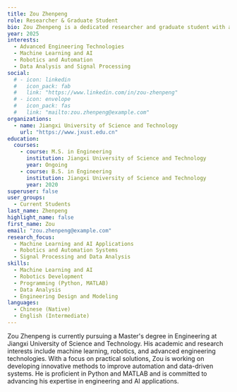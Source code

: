 ```yaml
---
title: Zou Zhenpeng
role: Researcher & Graduate Student
bio: Zou Zhenpeng is a dedicated researcher and graduate student with a keen interest in advanced technologies and their applications. With a solid foundation in engineering and a passion for problem-solving, Zou focuses on leveraging innovative methods to address complex challenges.
year: 2025
interests:
  - Advanced Engineering Technologies
  - Machine Learning and AI
  - Robotics and Automation
  - Data Analysis and Signal Processing
social:
  # - icon: linkedin
  #   icon_pack: fab
  #   link: "https://www.linkedin.com/in/zou-zhenpeng"
  # - icon: envelope
  #   icon_pack: fas
  #   link: "mailto:zou.zhenpeng@example.com"
organizations:
  - name: Jiangxi University of Science and Technology
    url: "https://www.jxust.edu.cn"
education:
  courses:
    - course: M.S. in Engineering
      institution: Jiangxi University of Science and Technology
      year: Ongoing
    - course: B.S. in Engineering
      institution: Jiangxi University of Science and Technology
      year: 2020
superuser: false
user_groups:
  - Current Students
last_name: Zhenpeng
highlight_name: false
first_name: Zou
email: "zou.zhenpeng@example.com"
research_focus:
  - Machine Learning and AI Applications
  - Robotics and Automation Systems
  - Signal Processing and Data Analysis
skills:
  - Machine Learning and AI
  - Robotics Development
  - Programming (Python, MATLAB)
  - Data Analysis
  - Engineering Design and Modeling
languages:
  - Chinese (Native)
  - English (Intermediate)
---
```


Zou Zhenpeng is currently pursuing a Master's degree in Engineering at Jiangxi University of Science and Technology. His academic and research interests include machine learning, robotics, and advanced engineering technologies. With a focus on practical solutions, Zou is working on developing innovative methods to improve automation and data-driven systems. He is proficient in Python and MATLAB and is committed to advancing his expertise in engineering and AI applications.
